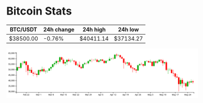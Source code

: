 # Bitcoin Stats

BTC/USDT|24h change|24h high|24h low|
|---|---|---|---|
|$38500.00|-0.76%|$40411.14|$37134.27|

<img src="./chart.svg">

